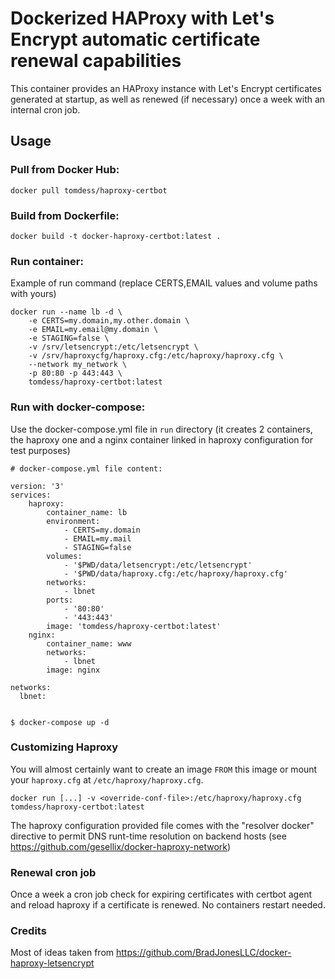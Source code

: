 # Dockerized HAProxy with Let's Encrypt automatic certificate renewal capabilities

This container provides an HAProxy instance with Let's Encrypt certificates generated
at startup, as well as renewed (if necessary) once a week with an internal cron job.

## Usage

### Pull from Docker Hub:

```
docker pull tomdess/haproxy-certbot
```

### Build from Dockerfile:

```
docker build -t docker-haproxy-certbot:latest .
```

### Run container:

Example of run command (replace CERTS,EMAIL values and volume paths with yours)

```
docker run --name lb -d \
    -e CERTS=my.domain,my.other.domain \
    -e EMAIL=my.email@my.domain \
    -e STAGING=false \
    -v /srv/letsencrypt:/etc/letsencrypt \
    -v /srv/haproxycfg/haproxy.cfg:/etc/haproxy/haproxy.cfg \
    --network my_network \
    -p 80:80 -p 443:443 \
    tomdess/haproxy-certbot:latest
```

### Run with docker-compose:

Use the docker-compose.yml file in `run` directory (it creates 2 containers, the haproxy one and a nginx container linked in haproxy configuration for test purposes)

```
# docker-compose.yml file content:

version: '3'
services:
    haproxy:
        container_name: lb
        environment:
            - CERTS=my.domain
            - EMAIL=my.mail
            - STAGING=false
        volumes:
            - '$PWD/data/letsencrypt:/etc/letsencrypt'
            - '$PWD/data/haproxy.cfg:/etc/haproxy/haproxy.cfg'
        networks:
            - lbnet
        ports:
            - '80:80'
            - '443:443'
        image: 'tomdess/haproxy-certbot:latest'
    nginx:
        container_name: www
        networks:
            - lbnet
        image: nginx

networks:
  lbnet:
  

$ docker-compose up -d

```

### Customizing Haproxy

You will almost certainly want to create an image `FROM` this image or
mount your `haproxy.cfg` at `/etc/haproxy/haproxy.cfg`.


    docker run [...] -v <override-conf-file>:/etc/haproxy/haproxy.cfg tomdess/haproxy-certbot:latest

The haproxy configuration provided file comes with the "resolver docker" directive to permit DNS runt-time resolution on backend hosts (see https://github.com/gesellix/docker-haproxy-network)

### Renewal cron job

Once a week a cron job check for expiring certificates with certbot agent and reload haproxy if a certificate is renewed. No containers restart needed.

### Credits

Most of ideas taken from https://github.com/BradJonesLLC/docker-haproxy-letsencrypt

